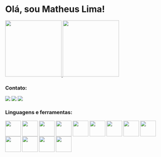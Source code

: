# Olá, sou Matheus Lima!

<a href="https://github.com/MathsLima">
    <img height="180em" src="https://github-readme-stats.vercel.app/api?username=MathsLima&show_icons=true&theme=dark" />
</a>

<a href="https://github.com/MathsLima">
    <img height="180em" src="https://github-readme-stats.vercel.app/api/top-langs/?username=MathsLima&layout=compact&theme=dark" />
</a>

### Contato:
<div> 
  <a href="https://linkedin.com/in/matheus-silva-de-lima" target="_blank"><img src="https://img.shields.io/badge/LinkedIn-0077B5?style=for-the-badge&logo=linkedin&logoColor=white" target="_blank"></a>
    <a href="https://matheuslimainterne.wixsite.com/matheuslima" target="_blank"><img src="https://img.shields.io/badge/website-000000?style=for-the-badge&logo=About.me&logoColor=white" target="_blank"></a>
    <a href="https://medium.com/@mathslima" target="_blank"><img src="https://img.shields.io/badge/Medium-12100E?style=for-the-badge&logo=medium&logoColor=white" target="_blank"></a>
</div>


### Linguagens e ferramentas:
<div> 
  <img align="center" height="50" width="50" src="https://cdn.jsdelivr.net/gh/devicons/devicon/icons/python/python-original-wordmark.svg">
  <img align="center" height="50" width="50" src="https://cdn.jsdelivr.net/gh/devicons/devicon/icons/java/java-original-wordmark.svg">
  <img align="center" height="50" width="50" src="https://cdn.jsdelivr.net/gh/devicons/devicon/icons/jupyter/jupyter-original-wordmark.svg">
  <img align="center" height="50" width="50" src="https://cdn.jsdelivr.net/gh/devicons/devicon/icons/mysql/mysql-original-wordmark.svg">
  <img align="center" height="50" width="50" src="https://cdn.jsdelivr.net/gh/devicons/devicon@latest/icons/postgresql/postgresql-original.svg">
  <img align="center" height="50" width="50" src="https://cdn.jsdelivr.net/gh/devicons/devicon/icons/vscode/vscode-original.svg"> 
  <img align="center" height="50" width="50" src="https://cdn.jsdelivr.net/gh/devicons/devicon@latest/icons/intellij/intellij-original.svg">
  <img align="center" height="50" width="50" src="https://cdn.jsdelivr.net/gh/devicons/devicon@latest/icons/git/git-plain-wordmark.svg">
  <img align="center" height="50" width="50" src="https://devicon-website.vercel.app/api/pandas/original-wordmark.svg?color=%23FFFFFF">
  <img align="center" height="50" width="50" src="https://cdn.jsdelivr.net/gh/devicons/devicon/icons/numpy/numpy-original.svg">
  <img align="center" height="50" width="50" src="https://cdn.jsdelivr.net/gh/devicons/devicon/icons/selenium/selenium-original.svg">
  <img align="center" height="50" width="50" src="https://cdn.jsdelivr.net/gh/devicons/devicon@latest/icons/scikitlearn/scikitlearn-original.svg">    
  <img align="center" height="50" width="50" src="https://cdn.jsdelivr.net/gh/devicons/devicon@latest/icons/postman/postman-original.svg">
<div> 
